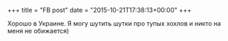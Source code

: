 +++
title = "FB post"
date = "2015-10-21T17:38:13+00:00"
+++

Хорошо в Украине. Я могу шутить шутки про тупых хохлов и никто на меня не обижается)



